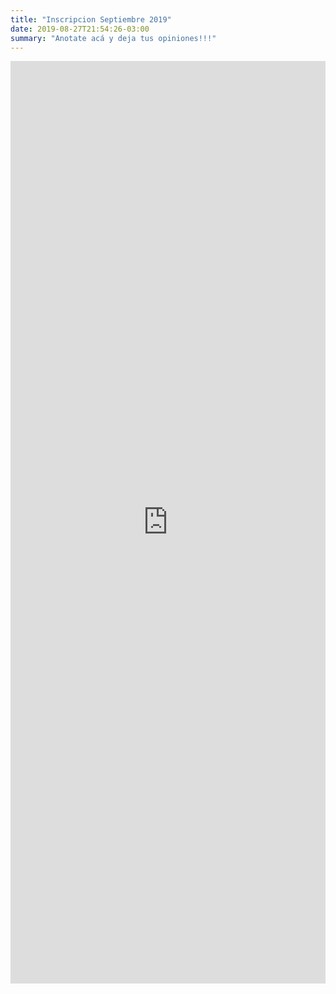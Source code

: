 ```yaml
---
title: "Inscripcion Septiembre 2019"
date: 2019-08-27T21:54:26-03:00
summary: "Anotate acá y deja tus opiniones!!!"
---
```


<iframe src="https://docs.google.com/forms/d/e/1FAIpQLSfnu6lueBiXKr2YfC7zEHnZO5hyN3TKe9chPD-dHS9B4tA8RQ/viewform?embedded=true" width="100%" height="1476"  frameborder="0" marginheight="0" marginwidth="0">Loading…</iframe>